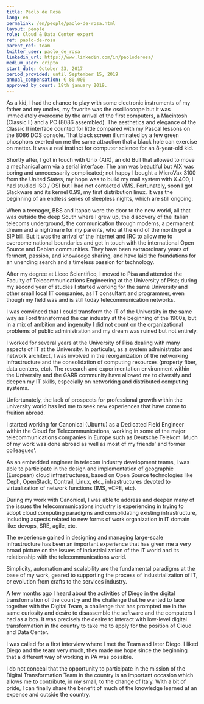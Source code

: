 ```yaml
---
title: Paolo de Rosa
lang: en
permalink: /en/people/paolo-de-rosa.html
layout: people
role: Cloud & Data Center expert
ref: paolo-de-rosa
parent_ref: team
twitter_user: paolo_de_rosa 
linkedin_url: https://www.linkedin.com/in/paoloderosa/
medium_user: cripto
start_date: October 23, 2017
period_provided: until September 15, 2019
annual_compensation: € 80.000
approved_by_court: 18th january 2019.
---
```


As a kid, I had the chance to play with some electronic instruments of my
father and my uncles, my favorite was the oscilloscope but it was immediately
overcome by the arrival of the first computers, a Macintosh (Classic II) and a
PC (8086 assembled).  The aesthetics and elegance of the Classic II interface
counted for little compared with my Pascal lessons on the 8086 DOS console.
That black screen illuminated by a few green phosphors exerted on me the same
attraction that a black hole can exercise on matter. It was a real instinct for
computer science for an 8-year-old kid.

Shortly after, I got in touch with Unix (AIX), an old Bull that allowed to move
a mechanical arm via a serial interface. The arm was beautiful but AIX was
boring and unnecessarily complicated; not happy I bought a MicroVax 3100 from
the United States, my hope was to build my mail system with X.400, I had
studied ISO / OSI but I had not contacted VMS. Fortunately, soon I got
Slackware and its kernel 0.99, my first distribution linux. It was the
beginning of an endless series of sleepless nights, which are still ongoing.


When a teenager, BBS and Itapac were the door to the new world, all that was
outside the deep South where I grew up, the discovery of the Italian telecoms
underground, the communication  through modems, a permanent dream and a
nightmare for my parents, who at the end of the month got a SIP bill. But it
was the arrival of the Internet and IRC to allow me to overcome national
boundaries and get in touch with the international Open Source and Debian
communities. They have been extraordinary years of ferment, passion, and
knowledge sharing, and have laid the foundations for an unending search and a
timeless passion for technology.

After my degree at Liceo Scientifico, I moved to Pisa and attended the Faculty
of Telecommunications Engineering at the University of Pisa; during my second
year of studies I started working for the same University and other small local
IT companies, as IT consultant and programmer, even though my field was  and is
still today telecommunication networks.

I was convinced that I could transform the IT of the University in the same way
as Ford transformed the car industry at the beginning of the 1900s, but in a
mix of ambition and ingenuity I did not count on the organizational problems of
public administration and my dream  was ruined but not entirely.

I worked for several years at the University of Pisa dealing with many aspects
of IT at the University. In particular, as a system administrator and network
architect, I was involved in the reorganization of the networking
infrastructure and the consolidation of computing resources (property fiber,
data centers, etc). The research and experimentation environment within the
University and the GARR community have allowed me to diversify and deepen my IT
skills, especially on networking and distributed computing systems.

Unfortunately, the lack of prospects for professional growth within the
university world has led me to seek new experiences that have come to fruition
abroad.

I started working for Canonical (Ubuntu) as a Dedicated Field Engineer within
the Cloud for Telecommunications, working in some of the major
telecommunications companies in Europe such as Deutsche Telekom. Much of my
work was done abroad as well as most of my friends’ and former colleagues’.

As an embedded engineer in telecom industry development teams, I was able to
participate in the design and implementation of geographic (European) cloud
infrastructures, based on Open Source technologies like Ceph, OpenStack,
Contrail, Linux, etc., infrastructures devoted to virtualization of network
functions (IMS, vCPE, etc).

During my work with Canonical, I was able to address and deepen many of the
issues the telecommunications industry is experiencing in trying to adopt cloud
computing paradigms and consolidating existing infrastructure, including
aspects related to new forms of work organization in IT domain like: devops,
SRE, agile, etc.

The experience gained in designing and managing large-scale infrastructure has
been an important experience that has given me a very broad picture on the
issues of industrialization of the IT world and its relationship with the
telecommunications world.

Simplicity, automation and scalability are the fundamental paradigms at the
base of my work, geared to supporting the process of industrialization of IT,
or evolution from crafts to the services industry.

A few months ago I heard about the activities of Diego in the digital
transformation of the country and the challenge that he wanted to face together
with the Digital Team, a challenge that has prompted me in the same curiosity
and desire to disassemble the software and the computers I had as a boy. It was
precisely the desire to interact with low-level digital transformation in the
country to take me to apply for the position of Cloud and Data Center.

I was called for a first interview where I met the Team and later Diego. I
liked Diego and the team very much, they made me hope since the beginning that
a different way of working in PA was possible. 

I do not conceal that the opportunity to participate in the mission of the
Digital Transformation Team in the country is an important occasion  which
allows me to contribute, in my small, to the change of Italy. With a bit of
pride, I can finally share the benefit of much of the knowledge learned at an
expense and outside the country.

